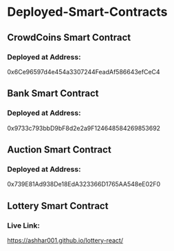 # Deployed-Smart-Contracts

## CrowdCoins Smart Contract
### Deployed at Address:
0x6Ce96597d4e454a3307244FeadAf586643efCeC4

## Bank Smart Contract
### Deployed at Address:
0x9733c793bbD9bF8d2e2a9F124648584269853692

## Auction Smart Contract
### Deployed at Address:
0x739E81Ad938De18EdA323366D1765AA548eE02F0

## Lottery Smart Contract
### Live Link:
https://ashhar001.github.io/lottery-react/
